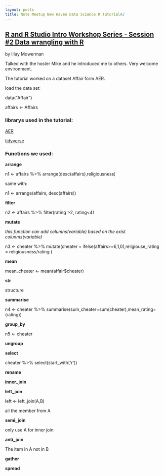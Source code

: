```yaml
---
layout: posts
title: Note Meetup New Haven Data Science R tutorial#2
---
```


## [R and R Studio Intro Workshop Series - Session #2 Data wrangling with R](https://www.meetup.com/New-Haven-Data-Science-Meetup/events/247140860/)

by IIIay Mowerman

Talked with the hoster Mike and he introduced me to others. Very welcome environment.

The tutorial worked on a dataset Affair form AER.

load the data set:

data("Affair")

affairs <- Affairs

### librarys used in the tutorial:

[AER](https://crantastic.org/packages/AER)

[tidyverse](https://www.tidyverse.org/)

### Functions we used:

**arrange**

n1 <- affairs %>% arrange(desc(affairs),religiousness)

same with:

n1 <- arrange(affairs, desc(affairs))

**filter**

n2 <- affairs %>% filter(rating >2, rating<4)

**mutate**

*this function can add columns(variable) based on the exist colunms(variable)*

n3 <- cheater %>% mutate(cheater = ifelse(affairs>=6,1,0),religiouse_rating = religiousness/rating )

**mean**

mean_cheater <- mean(affair$cheater)

**str**

structure

**summarise**

n4 <- cheater %>% summarise(sum_cheater=sum(cheater),mean_rating=(rating))

**group_by**

n5 <- cheater

**ungroup**

**select**

cheater %>% select(start_with('r'))

**rename**

**inner_join**

**left_join**

left <- left_join(A,B)

all the member from A

**semi_join**

only use A for inner join

**anti_join**

The item in A not in B

**gather**

**spread**
